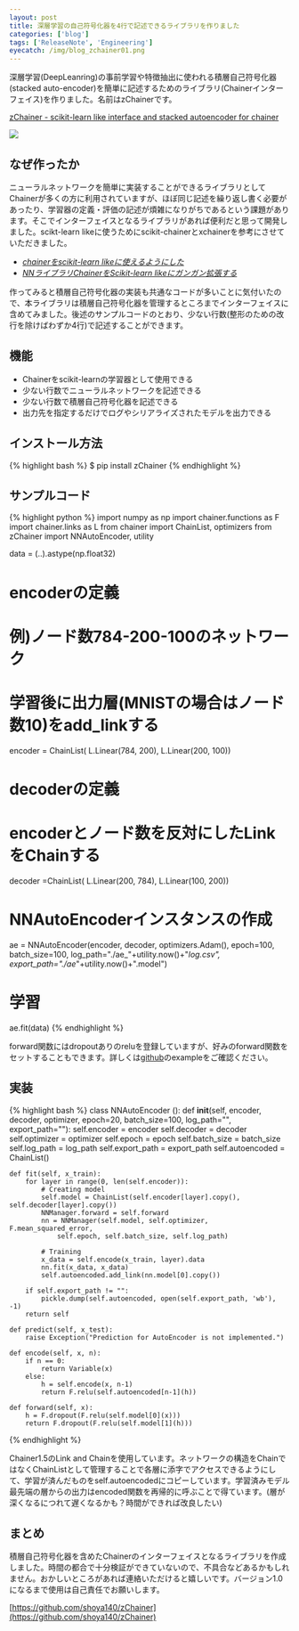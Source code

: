 ```yaml
---
layout: post
title: 深層学習の自己符号化器を4行で記述できるライブラリを作りました
categories: ['blog']
tags: ['ReleaseNote', 'Engineering']
eyecatch: /img/blog_zchainer01.png
---
```


深層学習(DeepLeanring)の事前学習や特徴抽出に使われる積層自己符号化器(stacked auto-encoder)を簡単に記述するためのライブラリ(Chainerインターフェイス)を作りました。名前はzChainerです。

[zChainer - scikit-learn like interface and stacked autoencoder for chainer](https://pypi.python.org/pypi/zChainer/)

<img src="/img/blog_zchainer01.png" class="image-on-frame-medium">

## なぜ作ったか

ニューラルネットワークを簡単に実装することができるライブラリとしてChainerが多くの方に利用されていますが、ほぼ同じ記述を繰り返し書く必要があったり、学習器の定義・評価の記述が煩雑になりがちであるという課題があります。そこでインターフェイスとなるライブラリがあれば便利だと思って開発しました。scikt-learn likeに使うためにscikit-chainerとxchainerを参考にさせていただきました。

* <cite>[chainerをscikit-learn likeに使えるようにした](http://qiita.com/lucidfrontier45/items/0568d0d9e2c125e72734)</cite>
* <cite>[NNライブラリChainerをScikit-learn likeにガンガン拡張する](http://blog.recruit-tech.co.jp/2015/09/02/xchainer-released/)</cite>

作ってみると積層自己符号化器の実装も共通なコードが多いことに気付いたので、本ライブラリは積層自己符号化器を管理するところまでインターフェイスに含めてみました。後述のサンプルコードのとおり、少ない行数(整形のための改行を除けばわずか4行)で記述することができます。

## 機能

* Chainerをscikit-learnの学習器として使用できる
* 少ない行数でニューラルネットワークを記述できる
* 少ない行数で積層自己符号化器を記述できる
* 出力先を指定するだけでログやシリアライズされたモデルを出力できる

## インストール方法

{% highlight bash %}
$ pip install zChainer
{% endhighlight %}

## サンプルコード

{% highlight python %}
import numpy as np
import chainer.functions as F
import chainer.links as L
from chainer import ChainList, optimizers
from zChainer import NNAutoEncoder, utility

data = (..).astype(np.float32)

# encoderの定義
# 例)ノード数784-200-100のネットワーク
# 学習後に出力層(MNISTの場合はノード数10)をadd_linkする
encoder = ChainList(
    L.Linear(784, 200),
    L.Linear(200, 100))

# decoderの定義
# encoderとノード数を反対にしたLinkをChainする
decoder =ChainList(
    L.Linear(200, 784),
    L.Linear(100, 200))

# NNAutoEncoderインスタンスの作成
ae = NNAutoEncoder(encoder, decoder, optimizers.Adam(), epoch=100, batch_size=100,
    log_path="./ae_"+utility.now()+"_log.csv", export_path="./ae_"+utility.now()+".model")

# 学習
ae.fit(data)
{% endhighlight %}

forward関数にはdropoutありのreluを登録していますが、好みのforward関数をセットすることもできます。詳しくは[github](https://github.com/shoya140/zChainer)のexampleをご確認ください。

## 実装

{% highlight bash %}
class NNAutoEncoder ():
    def __init__(self, encoder, decoder, optimizer,
        epoch=20, batch_size=100, log_path="", export_path=""):
        self.encoder = encoder
        self.decoder = decoder
        self.optimizer = optimizer
        self.epoch = epoch
        self.batch_size = batch_size
        self.log_path = log_path
        self.export_path = export_path
        self.autoencoded = ChainList()

    def fit(self, x_train):
        for layer in range(0, len(self.encoder)):
            # Creating model
            self.model = ChainList(self.encoder[layer].copy(), self.decoder[layer].copy())
            NNManager.forward = self.forward
            nn = NNManager(self.model, self.optimizer, F.mean_squared_error,
                self.epoch, self.batch_size, self.log_path)

            # Training
            x_data = self.encode(x_train, layer).data
            nn.fit(x_data, x_data)
            self.autoencoded.add_link(nn.model[0].copy())

        if self.export_path != "":
            pickle.dump(self.autoencoded, open(self.export_path, 'wb'), -1)
        return self

    def predict(self, x_test):
        raise Exception("Prediction for AutoEncoder is not implemented.")

    def encode(self, x, n):
        if n == 0:
            return Variable(x)
        else:
            h = self.encode(x, n-1)
            return F.relu(self.autoencoded[n-1](h))

    def forward(self, x):
        h = F.dropout(F.relu(self.model[0](x)))
        return F.dropout(F.relu(self.model[1](h)))
{% endhighlight %}

Chainer1.5のLink and Chainを使用しています。ネットワークの構造をChainではなくChainListとして管理することで各層に添字でアクセスできるようにして、学習が済んだものをself.autoencodedにコピーしています。学習済みモデル最先端の層からの出力はencoded関数を再帰的に呼ぶことで得ています。(層が深くなるにつれて遅くなるかも？時間ができれば改良したい)

## まとめ

積層自己符号化器を含めたChainerのインターフェイスとなるライブラリを作成しました。時間の都合で十分検証ができていないので、不具合などあるかもしれません。おかしいところがあれば連絡いただけると嬉しいです。バージョン1.0になるまで使用は自己責任でお願いします。

[https://github.com/shoya140/zChainer](https://github.com/shoya140/zChainer)